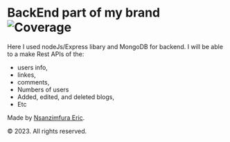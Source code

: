 # BackEnd part of my brand  ![Coverage](https://img.shields.io/badge/code--coverage-96.66%25-darkgreen)

Here I used nodeJs/Express libary and MongoDB for backend.
I will be able to a make Rest APIs of the:

- users info,
- linkes,
- comments,
- Numbers of users
- Added, edited, and deleted blogs,
- Etc

Made by [Nsanzimfura Eric](github.com/Kress20000).

© 2023. All rights reserved.
